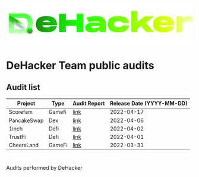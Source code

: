 ![](DeHacker.png)

# DeHacker Team public audits

## Audit list
| Project | Type | Audit Report | Release Date (YYYY-MM-DD) |
|---|---|---|---|
| Scorefam | Gamefi | [link](https://github.com/DeHacker-io/audits_public/blob/main/Scorefam.pdf) | 2022-04-17 |
| PancakeSwap | Dex | [link](https://github.com/DeHacker-io/audits_public/blob/main/pancakeswap.pdf) | 2022-04-06 |
| 1inch | Defi | [link](https://github.com/DeHacker-io/audits_public/blob/main/1inch.pdf) | 2022-04-02 |
| TrustFi | Defi | [link](https://github.com/DeHacker-io/audits_public/blob/main/trustfi.pdf) | 2022-04-01 |
| CheersLand | GameFi | [link](https://github.com/DeHacker-io/audits_public/blob/main/cheersland.pdf) | 2022-03-31 |

#
Audits performed by DeHacker
